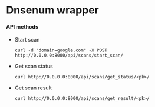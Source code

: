 # Dnsenum wrapper

#### API methods

* Start scan
  ```
  curl -d "domain=google.com" -X POST http://0.0.0.0:8000/api/scans/start_scan/
  ```
* Get scan status
  ```
  curl http://0.0.0.0:8000/api/scans/get_status/<pk>/
  ```
* Get scan result
  ```
  curl http://0.0.0.0:8000/api/scans/get_result/<pk>/
  ```